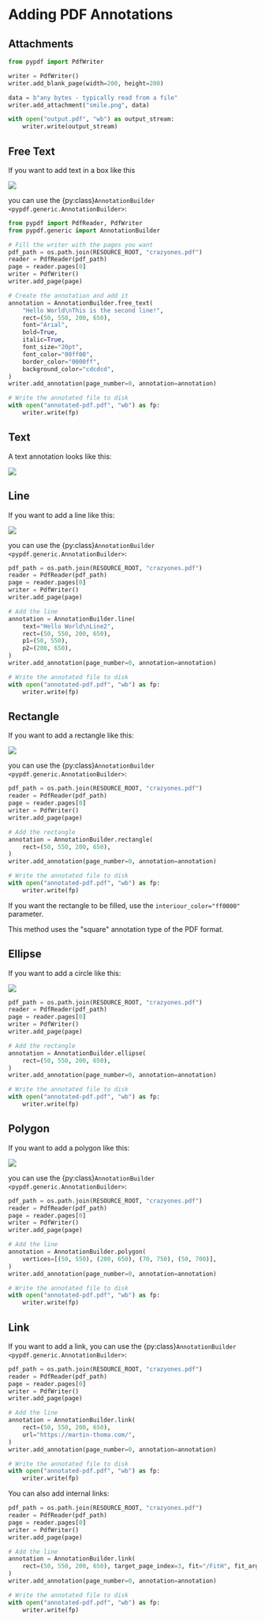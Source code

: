 # Adding PDF Annotations

## Attachments

```python
from pypdf import PdfWriter

writer = PdfWriter()
writer.add_blank_page(width=200, height=200)

data = b"any bytes - typically read from a file"
writer.add_attachment("smile.png", data)

with open("output.pdf", "wb") as output_stream:
    writer.write(output_stream)
```


## Free Text

If you want to add text in a box like this

![](free-text-annotation.png)

you can use the {py:class}`AnnotationBuilder <pypdf.generic.AnnotationBuilder>`:

```python
from pypdf import PdfReader, PdfWriter
from pypdf.generic import AnnotationBuilder

# Fill the writer with the pages you want
pdf_path = os.path.join(RESOURCE_ROOT, "crazyones.pdf")
reader = PdfReader(pdf_path)
page = reader.pages[0]
writer = PdfWriter()
writer.add_page(page)

# Create the annotation and add it
annotation = AnnotationBuilder.free_text(
    "Hello World\nThis is the second line!",
    rect=(50, 550, 200, 650),
    font="Arial",
    bold=True,
    italic=True,
    font_size="20pt",
    font_color="00ff00",
    border_color="0000ff",
    background_color="cdcdcd",
)
writer.add_annotation(page_number=0, annotation=annotation)

# Write the annotated file to disk
with open("annotated-pdf.pdf", "wb") as fp:
    writer.write(fp)
```

## Text

A text annotation looks like this:

![](text-annotation.png)

## Line

If you want to add a line like this:

![](annotation-line.png)

you can use the {py:class}`AnnotationBuilder <pypdf.generic.AnnotationBuilder>`:

```python
pdf_path = os.path.join(RESOURCE_ROOT, "crazyones.pdf")
reader = PdfReader(pdf_path)
page = reader.pages[0]
writer = PdfWriter()
writer.add_page(page)

# Add the line
annotation = AnnotationBuilder.line(
    text="Hello World\nLine2",
    rect=(50, 550, 200, 650),
    p1=(50, 550),
    p2=(200, 650),
)
writer.add_annotation(page_number=0, annotation=annotation)

# Write the annotated file to disk
with open("annotated-pdf.pdf", "wb") as fp:
    writer.write(fp)
```

## Rectangle

If you want to add a rectangle like this:

![](annotation-square.png)

you can use the {py:class}`AnnotationBuilder <pypdf.generic.AnnotationBuilder>`:

```python
pdf_path = os.path.join(RESOURCE_ROOT, "crazyones.pdf")
reader = PdfReader(pdf_path)
page = reader.pages[0]
writer = PdfWriter()
writer.add_page(page)

# Add the rectangle
annotation = AnnotationBuilder.rectangle(
    rect=(50, 550, 200, 650),
)
writer.add_annotation(page_number=0, annotation=annotation)

# Write the annotated file to disk
with open("annotated-pdf.pdf", "wb") as fp:
    writer.write(fp)
```

If you want the rectangle to be filled, use the `interiour_color="ff0000"` parameter.

This method uses the "square" annotation type of the PDF format.


## Ellipse

If you want to add a circle like this:

![](annotation-circle.png)

```python
pdf_path = os.path.join(RESOURCE_ROOT, "crazyones.pdf")
reader = PdfReader(pdf_path)
page = reader.pages[0]
writer = PdfWriter()
writer.add_page(page)

# Add the rectangle
annotation = AnnotationBuilder.ellipse(
    rect=(50, 550, 200, 650),
)
writer.add_annotation(page_number=0, annotation=annotation)

# Write the annotated file to disk
with open("annotated-pdf.pdf", "wb") as fp:
    writer.write(fp)
```

## Polygon

If you want to add a polygon like this:

![](annotation-polygon.png)

you can use the {py:class}`AnnotationBuilder <pypdf.generic.AnnotationBuilder>`:

```python
pdf_path = os.path.join(RESOURCE_ROOT, "crazyones.pdf")
reader = PdfReader(pdf_path)
page = reader.pages[0]
writer = PdfWriter()
writer.add_page(page)

# Add the line
annotation = AnnotationBuilder.polygon(
    vertices=[(50, 550), (200, 650), (70, 750), (50, 700)],
)
writer.add_annotation(page_number=0, annotation=annotation)

# Write the annotated file to disk
with open("annotated-pdf.pdf", "wb") as fp:
    writer.write(fp)
```

## Link

If you want to add a link, you can use
the {py:class}`AnnotationBuilder <pypdf.generic.AnnotationBuilder>`:

```python
pdf_path = os.path.join(RESOURCE_ROOT, "crazyones.pdf")
reader = PdfReader(pdf_path)
page = reader.pages[0]
writer = PdfWriter()
writer.add_page(page)

# Add the line
annotation = AnnotationBuilder.link(
    rect=(50, 550, 200, 650),
    url="https://martin-thoma.com/",
)
writer.add_annotation(page_number=0, annotation=annotation)

# Write the annotated file to disk
with open("annotated-pdf.pdf", "wb") as fp:
    writer.write(fp)
```

You can also add internal links:

```python
pdf_path = os.path.join(RESOURCE_ROOT, "crazyones.pdf")
reader = PdfReader(pdf_path)
page = reader.pages[0]
writer = PdfWriter()
writer.add_page(page)

# Add the line
annotation = AnnotationBuilder.link(
    rect=(50, 550, 200, 650), target_page_index=3, fit="/FitH", fit_args=(123,)
)
writer.add_annotation(page_number=0, annotation=annotation)

# Write the annotated file to disk
with open("annotated-pdf.pdf", "wb") as fp:
    writer.write(fp)
```
